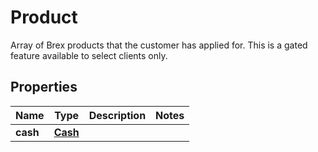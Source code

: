 

# Product

Array of Brex products that the customer has applied for. This is a gated feature available to select clients only.

## Properties

| Name | Type | Description | Notes |
|------------ | ------------- | ------------- | -------------|
|**cash** | [**Cash**](Cash.md) |  |  |



